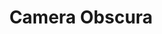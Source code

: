 ---
title: "Camera Obscura"
summary: "Camera Obscura are a Scottish indie pop band from Glasgow, Scotland formed in 1996 by Tracyanne Campbell, John Henderson and Gavin Dunbar"
image: "camera-obscura.jpg"
---